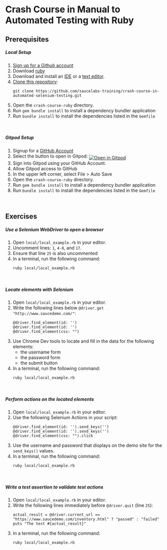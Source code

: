 # Crash Course in Manual to Automated Testing with Ruby

## Prerequisites
##### Local Setup
1. <a href="https://github.com/join" target="_blank">Sign up for a Github account</a>
2. Download [ruby](https://www.ruby-lang.org/en/downloads/)
3. Download and install an [IDE](https://www.jetbrains.com/ruby/download/) or a [text editor](https://www.sublimetext.com/3).
4. [Clone this repository](https://github.com/saucelabs-training/crash-course-in-automated-selenium-testing.git):
    ```
    git clone https://github.com/saucelabs-training/crash-course-in-automated-selenium-testing.git
    ```
5. Open the `crash-course-ruby` directory.
6. Run `gem bundle install` to install a dependency bundler application
7. Run `bundle install` to install the dependencies listed in the `Gemfile`

<br />

##### Gitpod Setup
1. Signup for a [GitHub Account](https://help.github.com/en/github/getting-started-with-github/signing-up-for-a-new-github-account)
2. Select the button to open in Gitpod: <a href="https://gitpod.io/#https://github.com/saucelabs-training/crash-course-in-automated-selenium-testing/tree/master/crash-course-ruby"><img src="open-in-gitpod.png" align="middle" title="Open in Gitpod"></a>
3. Sign into Gitpod using your GitHub Account.
4. Allow Gitpod access to GitHub
5. In the upper left corner, select File > Auto Save
6. Open the `crash-course-ruby` directory.
7. Run `gem bundle install` to install a dependency bundler application
8. Run `bundle install` to install the dependencies listed in the `Gemfile`

<br />

## Exercises

##### Use a Selenium WebDriver to open a browser
1. Open `local/local_example.rb` in your editor.
2. Uncomment lines: `1`, `4-8`, and `17`.
3. Ensure that line `25` is also uncommented
4. In a terminal, run the following command:
    ```
    ruby local/local_example.rb
    ```
   
<br />

##### Locate elements with Selenium
1. Open `local/local_example.rb` in your editor.
2. Write the following lines below `@driver.get "http://www.saucedemo.com/"`:
    ```
    @driver.find_element(id: '')
    @driver.find_element(id: '')
    @driver.find_element(css: "")
    ```
3. Use Chrome Dev tools to locate and fill in the data for the following elements:
    * the username form
    * the password form
    * the submit button
4. In a terminal, run the following command:
    ```
    ruby local/local_example.rb
    ```   

<br />

##### Perform actions on the located elements
1. Open `local/local_example.rb` in your editor.
2. Use the following Selenium Actions in your script:
    ```
    @driver.find_element(id: '').send_keys('')
    @driver.find_element(id: '').send_keys('')
    @driver.find_element(css: "").click
    ```
3. Use the username and password that displays on the demo site for the `send_keys()` values.
4. In a terminal, run the following command:
    ```
    ruby local/local_example.rb
    ```

<br />

##### Write a test assertion to validate test actions
1. Open `local/local_example.rb` in your editor.
2. Write the following lines immediately before `@driver.quit` (line `25`):
   ```
   actual_result = @driver.current_url == "https://www.saucedemo.com/inventory.html" ? "passed" : "failed"
   puts "The test #{actual_result}"
   ```
3. In a terminal, run the following command:
    ```
    ruby local/local_example.rb
    ```
   
<br />